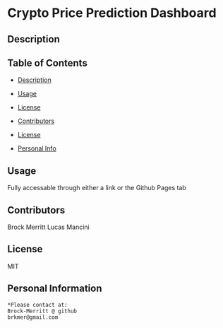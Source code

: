 # Crypto Price Prediction Dashboard



## Description 

## Table of Contents
* [Description](#Description)

* [Usage](#Usage)
    
* [License](#license)

* [Contributors](#Contributors)

* [License](#License)

* [Personal Info](#Github)

    
## Usage 
Fully accessable through either a link or the Github Pages tab

## Contributors 
Brock Merritt
Lucas Mancini

## License
MIT


## Personal Information
    *Please contact at:
    Brock-Merritt @ github
    brkmer@gmail.com
